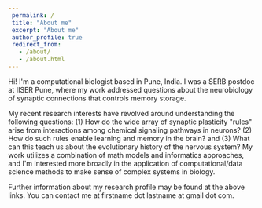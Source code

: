 ```yaml
---
 permalink: /
 title: "About me"
 excerpt: "About me"
 author_profile: true
 redirect_from: 
   - /about/
   - /about.html
---
```


Hi! I'm a computational biologist based in Pune, India. I was a SERB postdoc at IISER Pune, where my work addressed questions about the neurobiology of synaptic connections that controls memory storage. 

My recent research interests have revolved around understanding the following questions: (1) How do the wide array of synaptic plasticity "rules" arise from interactions among chemical signaling pathways in neurons? (2) How do such rules enable learning and memory in the brain? and (3) What can this teach us about the evolutionary history of the nervous system? My work utilizes a combination of math models and informatics approaches, and I'm interested more broadly in the application of computational/data science methods to make sense of complex systems in biology.

Further information about my research profile may be found at the above links. You can contact me at firstname dot lastname at gmail dot com.
